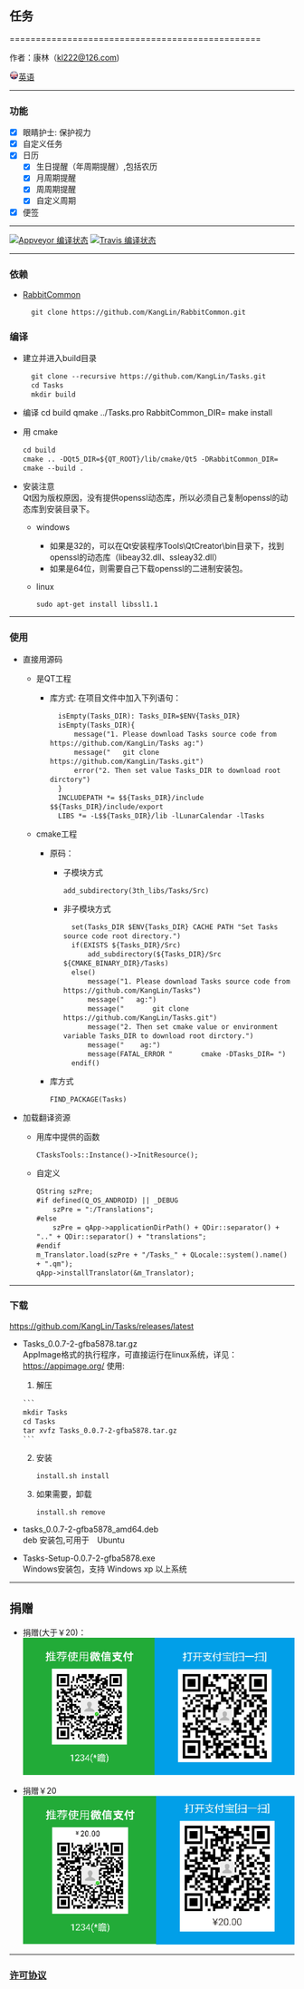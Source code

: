 ## 任务

================================================

作者：康林（kl222@126.com)

[<img src="Resource/Image/English.png" alt="英语" title="英语" width="16" height="16" />英语](README.md)

------------------------------------------------

### 功能

- [x] 眼睛护士: 保护视力
- [x] 自定义任务
- [x] 日历
    - [x] 生日提醒（年周期提醒）,包括农历
    - [x] 月周期提醒
    - [x] 周周期提醒
    - [x] 自定义周期
- [x] 便签

------------------------------------------------

[![Appveyor 编译状态](https://ci.appveyor.com/api/projects/status/hw8wsnwinrnohhda/branch/master?svg=true)](https://ci.appveyor.com/project/KangLin/tasks/branch/master)
[![Travis 编译状态](https://travis-ci.org/KangLin/Tasks.svg?branch=master)](https://travis-ci.org/KangLin/Tasks)

------------------------------------------------
### 依赖
- [RabbitCommon](https://github.com/KangLin/RabbitCommon)
  
        git clone https://github.com/KangLin/RabbitCommon.git
        
### 编译
- 建立并进入build目录

        git clone --recursive https://github.com/KangLin/Tasks.git
        cd Tasks
        mkdir build

- 编译
        cd build
        qmake ../Tasks.pro RabbitCommon_DIR=
        make install

- 用 cmake

      cd build
      cmake .. -DQt5_DIR=${QT_ROOT}/lib/cmake/Qt5 -DRabbitCommon_DIR=
      cmake --build .
      
- 安装注意  
Qt因为版权原因，没有提供openssl动态库，所以必须自己复制openssl的动态库到安装目录下。
    + windows
        - 如果是32的，可以在Qt安装程序Tools\QtCreator\bin目录下，找到openssl的动态库（libeay32.dll、ssleay32.dll）
        - 如果是64位，则需要自己下载openssl的二进制安装包。
    + linux
    
        ```
        sudo apt-get install libssl1.1
        ```
    
------------------------------------------------

### 使用
- 直接用源码
  + 是QT工程
    - 库方式:
    在项目文件中加入下列语句：

            isEmpty(Tasks_DIR): Tasks_DIR=$ENV{Tasks_DIR}
            isEmpty(Tasks_DIR){
                message("1. Please download Tasks source code from https://github.com/KangLin/Tasks ag:")
                message("   git clone https://github.com/KangLin/Tasks.git")
                error("2. Then set value Tasks_DIR to download root dirctory")
            }
            INCLUDEPATH *= $${Tasks_DIR}/include $${Tasks_DIR}/include/export
            LIBS *= -L$${Tasks_DIR}/lib -lLunarCalendar -lTasks

  + cmake工程
    - 原码：
        - 子模块方式
  
              add_subdirectory(3th_libs/Tasks/Src)
      
        - 非子模块方式
    
                set(Tasks_DIR $ENV{Tasks_DIR} CACHE PATH "Set Tasks source code root directory.")
                if(EXISTS ${Tasks_DIR}/Src)
                    add_subdirectory(${Tasks_DIR}/Src ${CMAKE_BINARY_DIR}/Tasks)
                else()
                    message("1. Please download Tasks source code from https://github.com/KangLin/Tasks")
                    message("   ag:")
                    message("       git clone https://github.com/KangLin/Tasks.git")
                    message("2. Then set cmake value or environment variable Tasks_DIR to download root dirctory.")
                    message("    ag:")
                    message(FATAL_ERROR "       cmake -DTasks_DIR= ")
                endif()
                
    - 库方式
    
        ```
        FIND_PACKAGE(Tasks)
        ```
        
        
- 加载翻译资源
  + 用库中提供的函数

        CTasksTools::Instance()->InitResource();

  + 自定义
  
        QString szPre;    
        #if defined(Q_OS_ANDROID) || _DEBUG
            szPre = ":/Translations";
        #else
            szPre = qApp->applicationDirPath() + QDir::separator() + ".." + QDir::separator() + "translations";
        #endif
        m_Translator.load(szPre + "/Tasks_" + QLocale::system().name() + ".qm");
        qApp->installTranslator(&m_Translator);

------------------------------------------------

### 下载
https://github.com/KangLin/Tasks/releases/latest

- Tasks_0.0.7-2-gfba5878.tar.gz  
  AppImage格式的执行程序，可直接运行在linux系统，详见：https://appimage.org/
  使用:
    1. 解压

      ```
      mkdir Tasks
      cd Tasks
      tar xvfz Tasks_0.0.7-2-gfba5878.tar.gz
      ```

  2. 安装

      ```
      install.sh install
      ```

  3. 如果需要，卸载

      ```
      install.sh remove
      ```

- tasks_0.0.7-2-gfba5878_amd64.deb  
  deb 安装包,可用于　Ubuntu
  
- Tasks-Setup-0.0.7-2-gfba5878.exe  
  Windows安装包，支持 Windows xp 以上系统 

------------------------------------------------

## 捐赠
- 捐赠(大于￥20)：  
![捐赠( 大于 ￥20 )](Src/Resource/image/Contribute.png "捐赠(大于￥20)")

- 捐赠￥20  
![捐赠￥20](Src/Resource/image/Contribute20.png "捐赠￥20")

------------------------------------------------

### [许可协议](License.md "License.md")
